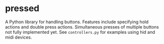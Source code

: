 # pressed

A Python library for handling buttons. Features include specifying hold actions and double press actions. Simultaneous presses of multiple buttons not fully implemented yet. See `controllers.py` for examples using hid and midi devices. 

